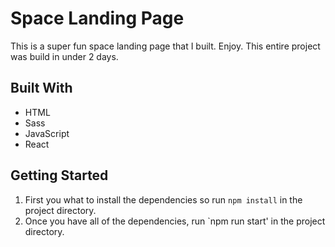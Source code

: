 # Space Landing Page

This is a super fun space landing page that I built. Enjoy.
This entire project was build in under 2 days.

## Built With

- HTML
- Sass
- JavaScript
- React

## Getting Started

1. First you what to install the dependencies so run `npm install` in the project directory.
2. Once you have all of the dependencies, run `npm run start' in the project directory.
